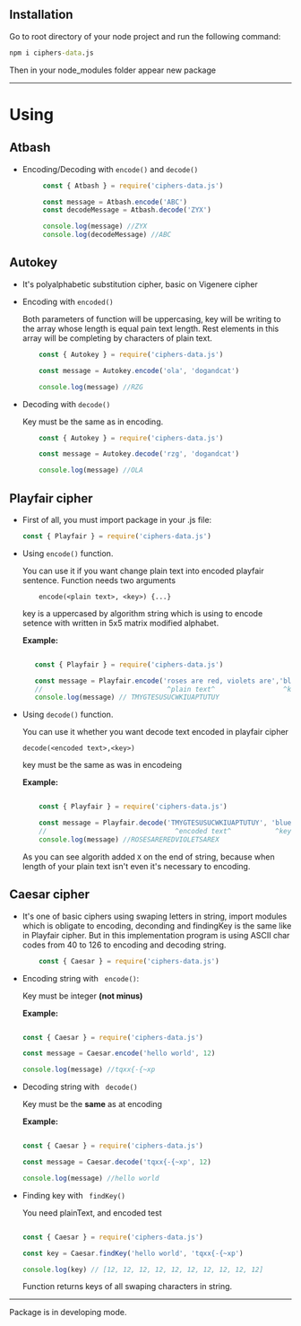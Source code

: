 ## Installation

Go to root directory of your node project and run the following command:
```cmd
npm i ciphers-data.js
```

Then in your node_modules folder appear new package

---
# Using

## Atbash

* Encoding/Decoding with ```encode()``` and ```decode()```

    ```js
         const { Atbash } = require('ciphers-data.js')

         const message = Atbash.encode('ABC')
         const decodeMessage = Atbash.decode('ZYX')

         console.log(message) //ZYX
         console.log(decodeMessage) //ABC
    ```

## Autokey

* It's polyalphabetic substitution cipher, basic on Vigenere cipher

* Encoding with ```encoded()```

    Both parameters of function will be uppercasing, key will be writing to the array whose length is equal pain text length. Rest elements in this array will be completing by characters of plain text.
    ```js
        const { Autokey } = require('ciphers-data.js')

        const message = Autokey.encode('ola', 'dogandcat')

        console.log(message) //RZG
    ```
* Decoding with ```decode()```

    Key must be the same as in encoding.

    ```js
        const { Autokey } = require('ciphers-data.js')

        const message = Autokey.decode('rzg', 'dogandcat')

        console.log(message) //OLA

    ```

## Playfair cipher

* First of all, you must import package in your .js file:
    ```js
    const { Playfair } = require('ciphers-data.js')
    ```
* Using ```encode()``` function.

    You can use it if you want change plain text into encoded playfair sentence. Function needs two arguments 
    ``` 
        encode(<plain text>, <key>) {...}
    ```
    key is a uppercased by algorithm string which is using to encode setence with written in 5x5 matrix modified alphabet.

    **Example:**
     ```js

        const { Playfair } = require('ciphers-data.js')

        const message = Playfair.encode('roses are red, violets are','blue')
        //                               ^plain text^                 ^key^
        console.log(message) // TMYGTESUSUCWKIUAPTUTUY

     ```

* Using ```decode()``` function.

    You can use it whether you want decode text encoded in playfair cipher
    ```
    decode(<encoded text>,<key>)
    ```
    key must be the same as was in encodeing

    **Example:**
    ```js

        const { Playfair } = require('ciphers-data.js')

        const message = Playfair.decode('TMYGTESUSUCWKIUAPTUTUY', 'blue')
        //                                ^encoded text^           ^key^
        console.log(message) //ROSESAREREDVIOLETSAREX

    ```
    As you can see algorith added ```X``` on the end of string, because when length of your plain text isn't even it's necessary to encoding.

## Caesar cipher

* It's one of basic ciphers using swaping letters in string, import modules which is obligate to encoding, deconding and findingKey is the same like in Playfair cipher.
But in this implementation program is using ASCII char codes from 40 to 126 to encoding and decoding string.

    ```js
        const { Caesar } = require('ciphers-data.js')
    ```

* Encoding string with ``` encode()```:

    Key must be integer **(not minus)**

    **Example:**
    ```js

    const { Caesar } = require('ciphers-data.js')

    const message = Caesar.encode('hello world', 12)

    console.log(message) //tqxx{-{~xp

    ```
* Decoding string with ``` decode()```

    Key must be the **same** as at encoding

    **Example:**
    ```js

    const { Caesar } = require('ciphers-data.js')

    const message = Caesar.decode('tqxx{-{~xp', 12)

    console.log(message) //hello world

    ```

* Finding key with ``` findKey()```

    You need plainText, and encoded test

    ```js

    const { Caesar } = require('ciphers-data.js')

    const key = Caesar.findKey('hello world', 'tqxx{-{~xp')

    console.log(key) // [12, 12, 12, 12, 12, 12, 12, 12, 12, 12]

    ```
    Function returns keys of all swaping characters in string.






---

Package is in developing mode.
